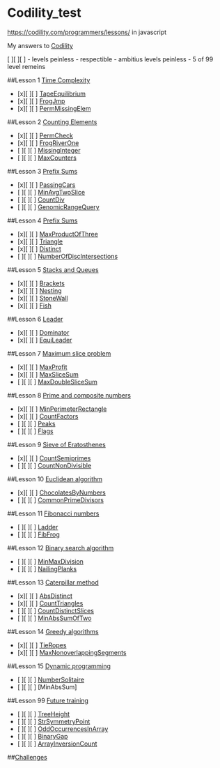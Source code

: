 Codility_test
=============
https://codility.com/programmers/lessons/ in javascript

My answers to [Codility](https://codility.com/programmers/lessons/)

[ ][ ][ ] - levels peinless - respectible - ambitius
levels peinless - 5 of 99 level remeins

##Lesson 1 [Time Complexity](https://codility.com/programmers/lessons/1)
- [x][ ][ ] [TapeEquilibrium](https://github.com/senei/codility_test/blob/master/Lesson%201%20-%20Time%20Complexity/TapeEquilibrium.htm)
- [x][ ][ ] [FrogJmp](https://github.com/senei/codility_test/blob/master/Lesson%201%20-%20Time%20Complexity/FrogJmp.htm)
- [x][ ][ ] [PermMissingElem](https://github.com/senei/codility_test/blob/master/Lesson%201%20-%20Time%20Complexity/PermMissingElem.htm)

##Lesson 2 [Counting Elements](https://codility.com/programmers/lessons/2)
- [x][ ][ ] [PermCheck](https://github.com/senei/codility_test/blob/master/Lesson%202%20-%20Counting%20Elements/PermCheck.htm)
- [x][ ][ ] [FrogRiverOne](https://github.com/senei/codility_test/blob/master/Lesson%202%20-%20Counting%20Elements/FrogRiverOne.htm)
- [ ][ ][ ] [MissingInteger](https://github.com/senei/codility_test/blob/master/Lesson%202%20-%20Counting%20Elements/)
- [ ][ ][ ] [MaxCounters](https://github.com/senei/codility_test/blob/master/Lesson%202%20-%20Counting%20Elements/)

##Lesson 3 [Prefix Sums](https://codility.com/programmers/lessons/3)
- [x][ ][ ] [PassingCars](https://github.com/senei/codility_test/blob/master/Lesson%203%20-%20Prefix%20Sums/PassingCars.htm)
- [ ][ ][ ] [MinAvgTwoSlice](https://github.com/senei/codility_test/blob/master/Lesson%203%20-%20Prefix%20Sums/)
- [ ][ ][ ] [CountDiv](https://github.com/senei/codility_test/blob/master/Lesson%203%20-%20Prefix%20Sums/)
- [ ][ ][ ] [GenomicRangeQuery](https://github.com/senei/codility_test/blob/master/Lesson%203%20-%20Prefix%20Sums/)

##Lesson 4 [Prefix Sums](https://codility.com/programmers/lessons/4)
- [x][ ][ ] [MaxProductOfThree](https://github.com/senei/codility_test/blob/master/Lesson%204%20-%20Sorting/MaxProductOfThree.htm)
- [x][ ][ ] [Triangle](https://github.com/senei/codility_test/blob/master/Lesson%204%20-%20Sorting/Triangle.htm)
- [x][ ][ ] [Distinct](https://github.com/senei/codility_test/blob/master/Lesson%204%20-%20Sorting/Distinct.htm)
- [ ][ ][ ] [NumberOfDiscIntersections](https://github.com/senei/codility_test/blob/master/Lesson%204%20-%20Sorting/)

##Lesson 5 [Stacks and Queues](https://codility.com/programmers/lessons/5)
- [x][ ][ ] [Brackets](https://github.com/senei/codility_test/blob/master/Lesson%205%20-%20Stacks%20and%20Queues/Brackets.htm)
- [x][ ][ ] [Nesting](https://github.com/senei/codility_test/blob/master/Lesson%205%20-%20Stacks%20and%20Queues/Nesting.htm)
- [x][ ][ ] [StoneWall](https://github.com/senei/codility_test/blob/master/Lesson%205%20-%20Stacks%20and%20Queues/StoneWall.htm)
- [x][ ][ ] [Fish](https://github.com/senei/codility_test/blob/master/Lesson%205%20-%20Stacks%20and%20Queues/Fish.htm)

##Lesson 6 [Leader](https://codility.com/programmers/lessons/6)
- [x][ ][ ] [Dominator](https://github.com/senei/codility_test/blob/master/Lesson%206%20-%20Leader/Dominator.htm)
- [x][ ][ ] [EquiLeader](https://github.com/senei/codility_test/blob/master/Lesson%206%20-%20Leader/EquiLeader.htm)

##Lesson 7 [Maximum slice problem](https://codility.com/programmers/lessons/7)
- [x][ ][ ] [MaxProfit](https://github.com/senei/codility_test/blob/master/Lesson%207%20-%20Maximum%20slice%20problem/MaxProfit.htm)
- [x][ ][ ] [MaxSliceSum](https://github.com/senei/codility_test/blob/master/Lesson%207%20-%20Maximum%20slice%20problem/MaxSliceSum.htm)
- [ ][ ][ ] [MaxDoubleSliceSum](https://github.com/senei/codility_test/blob/master/Lesson%207%20-%20Maximum%20slice%20problem/)

##Lesson 8 [Prime and composite numbers](https://codility.com/programmers/lessons/8)
- [x][ ][ ] [MinPerimeterRectangle](https://github.com/senei/codility_test/blob/master/Lesson%208%20-%20Prime%20and%20composite%20numbers/MinPerimeterRectangle.htm)
- [x][ ][ ] [CountFactors](https://github.com/senei/codility_test/blob/master/Lesson%208%20-%20Prime%20and%20composite%20numbers/CountFactors.htm)
- [ ][ ][ ] [Peaks](https://github.com/senei/codility_test/blob/master/Lesson%208%20-%20Prime%20and%20composite%20numbers//)
- [ ][ ][ ] [Flags](https://github.com/senei/codility_test/blob/master/Lesson%208%20-%20Prime%20and%20composite%20numbers//)


##Lesson 9 [Sieve of Eratosthenes](https://codility.com/programmers/lessons/9)
- [x][ ][ ] [CountSemiprimes](https://github.com/senei/codility_test/blob/master/Lesson%209%20-%20Sieve%20of%20Eratosthenes/CountSemiprimes.htm)
- [ ][ ][ ] [CountNonDivisible](https://github.com/senei/codility_test/blob/master/Lesson%209%20-%20Sieve%20of%20Eratosthenes/)

##Lesson 10 [Euclidean algorithm](https://codility.com/programmers/lessons/10)
- [x][ ][ ] [ChocolatesByNumbers](https://github.com/senei/codility_test/blob/master/Lesson%2010%20-%20Euclidean%20algorithm/ChocolatesByNumbers.htm)
- [ ][ ][ ] [CommonPrimeDivisors](https://github.com/senei/codility_test/blob/master/Lesson%2010%20-%20Euclidean%20algorithm/)

##Lesson 11 [Fibonacci numbers](https://codility.com/programmers/lessons/11)
- [ ][ ][ ] [Ladder]()
- [ ][ ][ ] [FibFrog]()

##Lesson 12 [Binary search algorithm](https://codility.com/programmers/lessons/12)
- [ ][ ][ ] [MinMaxDivision]()
- [ ][ ][ ] [NailingPlanks]()

##Lesson 13 [Caterpillar method](https://codility.com/programmers/lessons/13)
- [x][ ][ ] [AbsDistinct](https://github.com/senei/codility_test/blob/master/Lesson%2013%20-%20Caterpillar%20method/AbsDistinct.htm)
- [x][ ][ ] [CountTriangles](https://github.com/senei/codility_test/blob/master/Lesson%2013%20-%20Caterpillar%20method/CountDistinctSlices.htm)
- [ ][ ][ ] [CountDistinctSlices](https://github.com/senei/codility_test/blob/master/Lesson%2013%20-%20Caterpillar%20method/)
- [ ][ ][ ] [MinAbsSumOfTwo](https://github.com/senei/codility_test/blob/master/Lesson%2013%20-%20Caterpillar%20method/)

##Lesson 14 [Greedy algorithms](https://codility.com/programmers/lessons/14)
- [x][ ][ ] [TieRopes](https://github.com/senei/codility_test/blob/master/Lesson%2014%20-%20Greedy%20algorithms/TieRopes.htm)
- [x][ ][ ] [MaxNonoverlappingSegments](https://github.com/senei/codility_test/blob/master/Lesson%2014%20-%20Greedy%20algorithms/MaxNonoverlappingSegments.htm)

##Lesson 15 [Dynamic programming](https://codility.com/programmers/lessons/15)
- [ ][ ][ ] [NumberSolitaire]()
- [ ][ ][ ] [MinAbsSum]

##Lesson 99 [Future training](https://codility.com/programmers/lessons/99)
- [ ][ ][ ] [TreeHeight]()
- [ ][ ][ ] [StrSymmetryPoint]()
- [ ][ ][ ] [OddOccurrencesInArray]()
- [ ][ ][ ] [BinaryGap]()
- [ ][ ][ ] [ArrayInversionCount]()

##[Challenges](https://codility.com/programmers/challenges/)

